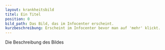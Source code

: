 ```yaml
---
layout: krankheitsbild
titel: Ein Titel
position: 0
bild_path: Das Bild, das im Infocenter erscheint.
kurzbeschreibung: Erscheint im Infocenter bevor man auf 'mehr' klickt.
---
```


Die Beschreibung des Bildes
